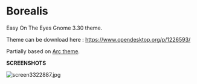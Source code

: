 # Borealis
Easy On The Eyes Gnome 3.30 theme.

Theme can be download here : https://www.opendesktop.org/p/1226593/

Partially based on <a href="https://github.com/horst3180/arc-theme">Arc theme</a>.

<b>SCREENSHOTS</b>

<img src="https://cdn.scrot.moe/images/2018/10/16/screen3322887.jpg" alt="screen3322887.jpg" border="0" />
